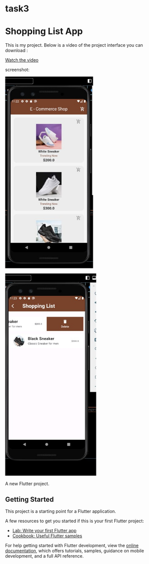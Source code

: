 # task3
# Shopping List App 


This is my project. Below is a video of the project interface you can download :


[Watch the video](VID-20240915-WA0000.mp4)



screenshot:

![Image Alt Text](IMG_٢٠٢٤٠٩١٥_٠٠٢٨٥٢.jpg)


![Image Alt Text](IMG_٢٠٢٤٠٩١٥_٠٠٢٩٠٦.jpg)

A new Flutter project.

## Getting Started

This project is a starting point for a Flutter application.

A few resources to get you started if this is your first Flutter project:

- [Lab: Write your first Flutter app](https://docs.flutter.dev/get-started/codelab)
- [Cookbook: Useful Flutter samples](https://docs.flutter.dev/cookbook)

For help getting started with Flutter development, view the
[online documentation](https://docs.flutter.dev/), which offers tutorials,
samples, guidance on mobile development, and a full API reference.
